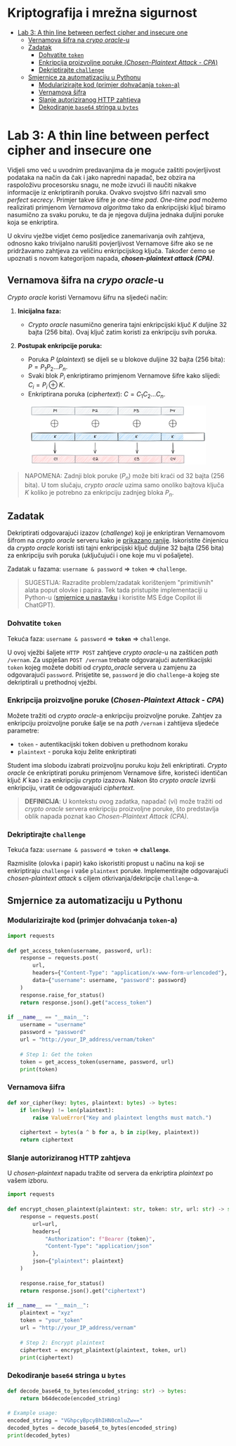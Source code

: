# **Kriptografija i mrežna sigurnost** <!-- omit in toc -->

- [Lab 3: A thin line between perfect cipher and insecure one](#lab-3-a-thin-line-between-perfect-cipher-and-insecure-one)
  - [Vernamova šifra na _crypo oracle_-u](#vernamova-šifra-na-crypo-oracle-u)
  - [Zadatak](#zadatak)
    - [Dohvatite `token`](#dohvatite-token)
    - [Enkripcija proizvoljne poruke (_Chosen-Plaintext Attack - CPA_)](#enkripcija-proizvoljne-poruke-chosen-plaintext-attack---cpa)
    - [Dekriptirajte `challenge`](#dekriptirajte-challenge)
  - [Smjernice za automatizaciju u Pythonu](#smjernice-za-automatizaciju-u-pythonu)
    - [Modularizirajte kod (primjer dohvaćanja `token`-a)](#modularizirajte-kod-primjer-dohvaćanja-token-a)
    - [Vernamova šifra](#vernamova-šifra)
    - [Slanje autoriziranog HTTP zahtjeva](#slanje-autoriziranog-http-zahtjeva)
    - [Dekodiranje `base64` stringa u `bytes`](#dekodiranje-base64-stringa-u-bytes)

# Lab 3: A thin line between perfect cipher and insecure one

Vidjeli smo već u uvodnim predavanjima da je moguće zaštiti povjerljivost podataka na način da čak i jako napredni napadač, bez obzira na raspoloživu procesorsku snagu, ne može izvući ili naučiti nikakve informacije iz enkriptiranih poruka. Ovakvo svojstvo šifri nazvali smo _perfect secrecy_. Primjer takve šifre je _one-time pad_. _One-time pad_ možemo realizirati primjenom _Vernamova algoritma_ tako da enkripcijski ključ biramo nasumično za svaku poruku, te da je njegova duljina jednaka duljini poruke koja se enkriptira.

U okviru vježbe vidjet ćemo posljedice zanemarivanja ovih zahtjeva, odnosno kako trivijalno narušiti povjerljivost Vernamove šifre ako se ne pridržavamo zahtjeva za veličinu enkripcijskog ključa. Također ćemo se upoznati s novom kategorijom napada, **_chosen-plaintext attack (CPA)_**.

## Vernamova šifra na _crypo oracle_-u

_Crypto oracle_ koristi Vernamovu šifru na sljedeći način: 

1. **Inicijalna faza:**

    - _Crypto oracle_ nasumično generira tajni enkripcijski ključ $K$ duljine 32 bajta (256 bita). Ovaj ključ zatim koristi za enkripciju svih poruka.

2. **Postupak enkripcije poruka:**

   - Poruka $P$ (_plaintext_) se dijeli se u blokove duljine 32 bajta (256 bita): $P = P_1 P_2 ... P_n$.
   - Svaki blok $P_i$ enkriptiramo primjenom Vernamove šifre kako slijedi: $C_i = P_i \oplus K$.
   - Enkriptirana poruka (_ciphertext_): $C = C_1 C_2 ... C_n$.

<p align="center">
<img src="../img/vernam_encryption.png" width="400px" height="auto"/>
</p>

   > NAPOMENA: Zadnji blok poruke ($P_n$) može biti kraći od 32 bajta (256 bita). U tom slučaju, _crypto oracle_ uzima samo onoliko bajtova ključa $K$ koliko je potrebno za enkripciju zadnjeg bloka $P_n$.

## Zadatak

Dekriptirati odgovarajući izazov (_challenge_) koji je enkriptiran Vernamovom šifrom na _crypto oracle_ serveru kako je [prikazano ranije](#vernamova-šifra-na-crypo-oracle-u). Iskoristite činjenicu da _crypto oracle_ koristi isti tajni enkripcijski ključ duljine 32 bajta (256 bita) za enkripciju svih poruka (uključujući i one koje mu vi pošaljete).

Zadatak u fazama: `username & password` ⇒ `token` ⇒ `challenge`.

> SUGESTIJA: Razradite problem/zadatak korištenjem "primitivnih" alata poput olovke i papira. Tek tada pristupite implementaciji u Python-u ([smjernice u nastavku](#smjernice-za-automatizaciju-u-pythonu) i koristite MS Edge Copilot ili ChatGPT).

### Dohvatite `token`

Tekuća faza: `username & password` ⇒ **`token`** ⇒ `challenge`.

U ovoj vježbi šaljete `HTTP POST` zahtjeve _crypto oracle_-u na zaštićen _path_ `/vernam`. Za uspješan `POST /vernam` trebate odgovarajući autentikacijski `token` kojeg možete dobiti od _crypto_oracle_ servera u zamjenu za odgovarajući `password`. Prisjetite se, `password` je dio `challenge`-a kojeg ste dekriptirali u prethodnoj vježbi.

### Enkripcija proizvoljne poruke (_Chosen-Plaintext Attack - CPA_)

Možete tražiti od _crypto oracle_-a enkripciju proizvoljne poruke. Zahtjev za enkripciju proizvoljne poruke šalje se na _path_ `/vernam` i zahtijeva sljedeće parametre:

- `token` - autentikacijski token dobiven u prethodnom koraku
- `plaintext` - poruka koju želite enkriptirati

Student ima slobodu izabrati proizvoljnu poruku koju želi enkriptirati. _Crypto oracle_ će enkriptirati poruku primjenom Vernamove šifre, koristeći identičan ključ $K$ kao i za enkripciju _crypto_ izazova. Nakon što _crypto oracle_ izvrši enkripciju, vratit će odgovarajući _ciphertext_.

> **DEFINICIJA**: U kontekstu ovog zadatka, napadač (vi) može tražiti od _crypto oracle_ servera enkripciju proizvoljne poruke, što predstavlja oblik napada poznat kao _Chosen-Plaintext Attack (CPA)_.

### Dekriptirajte `challenge`

Tekuća faza: `username & password` ⇒ `token` ⇒ **`challenge`**.

Razmislite (olovka i papir) kako iskoristiti propust u načinu na koji se enkriptiraju `challenge` i vaše `plaintext` poruke. Implementirajte odgovarajući _chosen-plaintext attack_ s ciljem otkrivanja/dekripcije `challenge`-a.

## Smjernice za automatizaciju u Pythonu

### Modularizirajte kod (primjer dohvaćanja `token`-a)

```python
import requests

def get_access_token(username, password, url):
    response = requests.post(
        url,
        headers={"Content-Type": "application/x-www-form-urlencoded"},
        data={"username": username, "password": password}
    )
    response.raise_for_status()
    return response.json().get("access_token")

if __name__ == "__main__":
    username = "username"
    password = "password"
    url = "http://your_IP_address/vernam/token"

    # Step 1: Get the token
    token = get_access_token(username, password, url)
    print(token)
```

### Vernamova šifra

```python
def xor_cipher(key: bytes, plaintext: bytes) -> bytes:
    if len(key) != len(plaintext):
        raise ValueError("Key and plaintext lengths must match.")
    
    ciphertext = bytes(a ^ b for a, b in zip(key, plaintext))
    return ciphertext
```

### Slanje autoriziranog HTTP zahtjeva

U _chosen-plaintext_ napadu tražite od servera da enkriptira _plaintext_ po vašem izboru.

```python
import requests

def encrypt_chosen_plaintext(plaintext: str, token: str, url: str) -> str:
    response = requests.post(
        url=url,
        headers={
            "Authorization": f"Bearer {token}",
            "Content-Type": "application/json"
        },    
        json={"plaintext": plaintext}
    )

    response.raise_for_status()
    return response.json().get("ciphertext")

if __name__ == "__main__":
    plaintext = "xyz"
    token = "your_token"
    url = "http://your_IP_address/vernam"

    # Step 2: Encrypt plaintext
    ciphertext = encrypt_plaintext(plaintext, token, url)
    print(ciphertext)
```

### Dekodiranje `base64` stringa u `bytes`

```python
def decode_base64_to_bytes(encoded_string: str) -> bytes:
    return b64decode(encoded_string)

# Example usage:
encoded_string = "VGhpcyBpcyBhIHN0cmluZw=="
decoded_bytes = decode_base64_to_bytes(encoded_string)
print(decoded_bytes)
```
